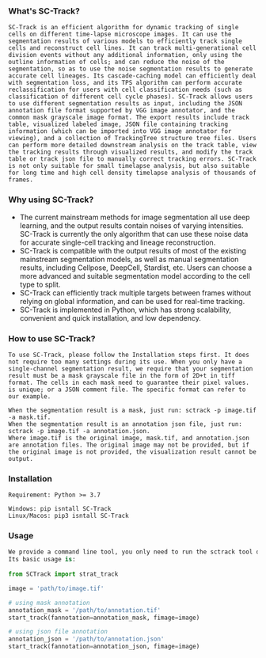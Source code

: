 

### What's  SC-Track?

```
SC-Track is an efficient algorithm for dynamic tracking of single cells on different time-lapse microscope images. It can use the segmentation results of various models to efficiently track single cells and reconstruct cell lines. It can track multi-generational cell division events without any additional information, only using the outline information of cells; and can reduce the noise of the segmentation, so as to use the noise segmentation results to generate accurate cell lineages. Its cascade-caching model can efficiently deal with segmentation loss, and its TPS algorithm can perform accurate reclassification for users with cell classification needs (such as classification of different cell cycle phases). SC-Track allows users to use different segmentation results as input, including the JSON annotation file format supported by VGG image annotator, and the common mask grayscale image format. The export results include track table, visualized labeled image, JSON file containing tracking information (which can be imported into VGG image annotator for viewing), and a collection of TrackingTree structure tree files. Users can perform more detailed downstream analysis on the track table, view the tracking results through visualized results, and modify the track table or track json file to manually correct tracking errors. SC-Track is not only suitable for small timelapse analysis, but also suitable for long time and high cell density timelapse analysis of thousands of frames.
```



### Why using  SC-Track?

-   The current mainstream methods for image segmentation all use deep learning, and the output results contain noises of varying intensities. SC-Track is currently the only algorithm that can use these noise data for accurate single-cell tracking and lineage reconstruction.
- SC-Track is compatible with the output results of most of the existing mainstream segmentation models, as well as manual segmentation results, including Cellpose, DeepCell, Stardist, etc. Users can choose a more advanced and suitable segmentation model according to the cell type to split.
- SC-Track can efficiently track multiple targets between frames without relying on global information, and can be used for real-time tracking.
- SC-Track is implemented in Python, which has strong scalability, convenient and quick installation, and low dependency.



### How to use SC-Track?

```
To use SC-Track, please follow the Installation steps first. It does not require too many settings during its use. When you only have a single-channel segmentation result, we require that your segmentation result must be a mask grayscale file in the form of 2D+t in tiff format. The cells in each mask need to guarantee their pixel values. is unique; or a JSON comment file. The specific format can refer to our example.

When the segmentation result is a mask, just run: sctrack -p image.tif -a mask.tif.
When the segmentation result is an annotation json file, just run: sctrack -p image.tif -a annotation.json.
Where image.tif is the original image, mask.tif, and annotation.json are annotation files. The original image may not be provided, but if the original image is not provided, the visualization result cannot be output.
```



### Installation

```
Requirement: Python >= 3.7

Windows: pip isntall SC-Track
Linux/Macos: pip3 isntall SC-Track
```







### Usage

```python
We provide a command line tool, you only need to run the sctrack tool on the command line. To automate batch processing of a large number of files, please refer to our source code documentation.
Its basic usage is:
    
from SCTrack import strat_track

image = 'path/to/image.tif'

# using mask annotation
annotation_mask = '/path/to/annotation.tif'
start_track(fannotation=annotation_mask, fimage=image)

# using json file annotation
annotation_json = '/path/to/annotation.json'
start_track(fannotation=annotation_json, fimage=image)
```

